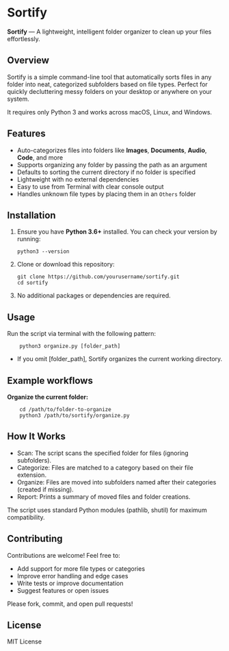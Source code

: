 # Sortify

**Sortify** — A lightweight, intelligent folder organizer to clean up your files effortlessly.

## Overview

Sortify is a simple command-line tool that automatically sorts files in any folder into neat, categorized subfolders based on file types. Perfect for quickly decluttering messy folders on your desktop or anywhere on your system.

It requires only Python 3 and works across macOS, Linux, and Windows.

## Features

- Auto-categorizes files into folders like **Images**, **Documents**, **Audio**, **Code**, and more  
- Supports organizing any folder by passing the path as an argument  
- Defaults to sorting the current directory if no folder is specified  
- Lightweight with no external dependencies  
- Easy to use from Terminal with clear console output  
- Handles unknown file types by placing them in an `Others` folder



## Installation

1. Ensure you have **Python 3.6+** installed. You can check your version by running:

       python3 --version

2. Clone or download this repository:

       git clone https://github.com/yourusername/sortify.git
       cd sortify

3. No additional packages or dependencies are required.

## Usage

Run the script via terminal with the following pattern:

        python3 organize.py [folder_path]
        
  - If you omit [folder_path], Sortify organizes the current working directory.

## Example workflows

**Organize the current folder:**

        cd /path/to/folder-to-organize
        python3 /path/to/sortify/organize.py

## How It Works

- Scan: The script scans the specified folder for files (ignoring subfolders).
- Categorize: Files are matched to a category based on their file extension.
- Organize: Files are moved into subfolders named after their categories (created if missing).
- Report: Prints a summary of moved files and folder creations.

The script uses standard Python modules (pathlib, shutil) for maximum compatibility.

## Contributing

Contributions are welcome! Feel free to:

- Add support for more file types or categories
- Improve error handling and edge cases
- Write tests or improve documentation
- Suggest features or open issues

Please fork, commit, and open pull requests!

## License

MIT License 



